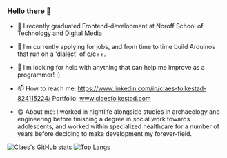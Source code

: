 ### Hello there 👋

<!--
**ClaesF0/ClaesF0** is a ✨ _special_ ✨ repository because its `README.md` (this file) appears on your GitHub profile.

Here are some ideas to get you started:

- 🔭 I’m currently working on ...
- 🌱 I’m currently learning ...
- 👯 I’m looking to collaborate on ...
- 🤔 I’m looking for help with ...
- 💬 Ask me about ...
- 📫 How to reach me: ...
- 😄 Pronouns: ...
- ⚡ Fun fact: ...
-->


- 🔭 I recently graduated Frontend-development at Noroff School of Technology and Digital Media

- 🌱 I’m currently applying for jobs, and from time to time build Arduinos that run on a 'dialect' of c/c++.

- 🤔 I’m looking for help with anything that can help me improve as a programmer! :)

- 📫 How to reach me: 
https://www.linkedin.com/in/claes-folkestad-824115224/
Portfolio: www.claesfolkestad.com

- 😄 About me:
I worked in nightlife alongside studies in archaeology and engineering before finishing a degree in social work towards adolescents, and worked within specialized healthcare for a number of years before deciding to make development my forever-field.

[![Claes's GitHub stats](https://github-readme-stats.vercel.app/api?username=ClaesF0)](https://github.com/ClaesF0/github-readme-stats)
[![Top Langs](https://github-readme-stats.vercel.app/api/top-langs/?username=ClaesF0)](https://github.com/ClaesF0/github-readme-stats)
